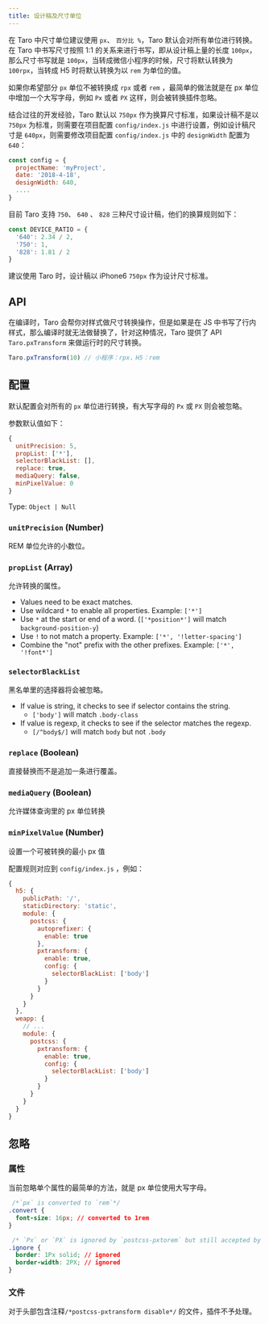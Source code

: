 ```yaml
---
title: 设计稿及尺寸单位
---
```


在 Taro 中尺寸单位建议使用 `px`、 `百分比 %`，Taro 默认会对所有单位进行转换。在 Taro 中书写尺寸按照 1:1 的关系来进行书写，即从设计稿上量的长度 `100px`，那么尺寸书写就是 `100px`，当转成微信小程序的时候，尺寸将默认转换为 `100rpx`，当转成 H5 时将默认转换为以 `rem` 为单位的值。

如果你希望部分 `px` 单位不被转换成 `rpx` 或者 `rem` ，最简单的做法就是在 px 单位中增加一个大写字母，例如 `Px` 或者 `PX` 这样，则会被转换插件忽略。

结合过往的开发经验，Taro 默认以 `750px` 作为换算尺寸标准，如果设计稿不是以 `750px` 为标准，则需要在项目配置 `config/index.js` 中进行设置，例如设计稿尺寸是 `640px`，则需要修改项目配置 `config/index.js` 中的 `designWidth` 配置为 `640`：

```jsx
const config = {
  projectName: 'myProject',
  date: '2018-4-18',
  designWidth: 640,
  ....
}
```

目前 Taro 支持 `750`、 `640` 、 `828` 三种尺寸设计稿，他们的换算规则如下：

```jsx
const DEVICE_RATIO = {
  '640': 2.34 / 2,
  '750': 1,
  '828': 1.81 / 2
}
```

建议使用 Taro 时，设计稿以 iPhone6 `750px` 作为设计尺寸标准。

## API

在编译时，Taro 会帮你对样式做尺寸转换操作，但是如果是在 JS 中书写了行内样式，那么编译时就无法做替换了，针对这种情况，Taro 提供了 API `Taro.pxTransform` 来做运行时的尺寸转换。

```jsx
Taro.pxTransform(10) // 小程序：rpx，H5：rem
```

## 配置

默认配置会对所有的 `px` 单位进行转换，有大写字母的 `Px` 或 `PX` 则会被忽略。

参数默认值如下：

```js
{
  unitPrecision: 5,
  propList: ['*'],
  selectorBlackList: [],
  replace: true,
  mediaQuery: false,
  minPixelValue: 0
}
```

Type: `Object | Null`

### `unitPrecision` (Number)
REM 单位允许的小数位。

### `propList` (Array)
允许转换的属性。

- Values need to be exact matches.
- Use wildcard `*` to enable all properties. Example: `['*']`
- Use `*` at the start or end of a word. (`['*position*']` will match `background-position-y`)
- Use `!` to not match a property. Example: `['*', '!letter-spacing']`
- Combine the "not" prefix with the other prefixes. Example: `['*', '!font*']`

### `selectorBlackList`
黑名单里的选择器将会被忽略。

- If value is string, it checks to see if selector contains the string.
  - `['body']` will match `.body-class`
- If value is regexp, it checks to see if the selector matches the regexp.
  - `[/^body$/]` will match `body` but not `.body`

### `replace` (Boolean)
直接替换而不是追加一条进行覆盖。

### `mediaQuery` (Boolean)
允许媒体查询里的 px 单位转换

### `minPixelValue` (Number)
设置一个可被转换的最小 px 值


配置规则对应到 `config/index.js` ，例如：

```js
{
  h5: {
    publicPath: '/',
    staticDirectory: 'static',
    module: {
      postcss: {
        autoprefixer: {
          enable: true
        },
        pxtransform: {
          enable: true,
          config: {
            selectorBlackList: ['body']
          }
        }
      }
    }
  },
  weapp: {
    // ...
    module: {
      postcss: {
        pxtransform: {
          enable: true,
          config: {
            selectorBlackList: ['body']
          }
        }
      }
    }
  }
}
```

## 忽略
### 属性
当前忽略单个属性的最简单的方法，就是 px 单位使用大写字母。

```css
 /*`px` is converted to `rem`*/
.convert {
  font-size: 16px; // converted to 1rem
}

 /* `Px` or `PX` is ignored by `postcss-pxtorem` but still accepted by browsers*/
.ignore {
  border: 1Px solid; // ignored
  border-width: 2PX; // ignored
}
```

### 文件
对于头部包含注释`/*postcss-pxtransform disable*/` 的文件，插件不予处理。

